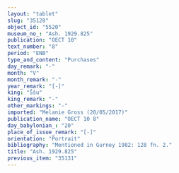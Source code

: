 ```yaml
---
layout: "tablet"
slug: "35128"
object_id: "5520"
museum_no_: "Ash. 1929.825"
publication: "OECT 10"
text_number: "8"
period: "ENB"
type_and_content: "Purchases"
day_remark: "-"
month: "V"
month_remark: "-"
year_remark: "[-]"
king: "Ššu"
king_remark: "-"
other_markings: "-"
imported: "Melanie Gross (20/05/2017)"
publication_name: "OECT 10 8"
day_babylonian_: "20"
place_of_issue_remark: "[-]"
orientation: "Portrait"
bibliography: "Mentioned in Gurney 1982: 128 fn. 2."
title: "Ash. 1929.825"
previous_item: "35131"
---
```

